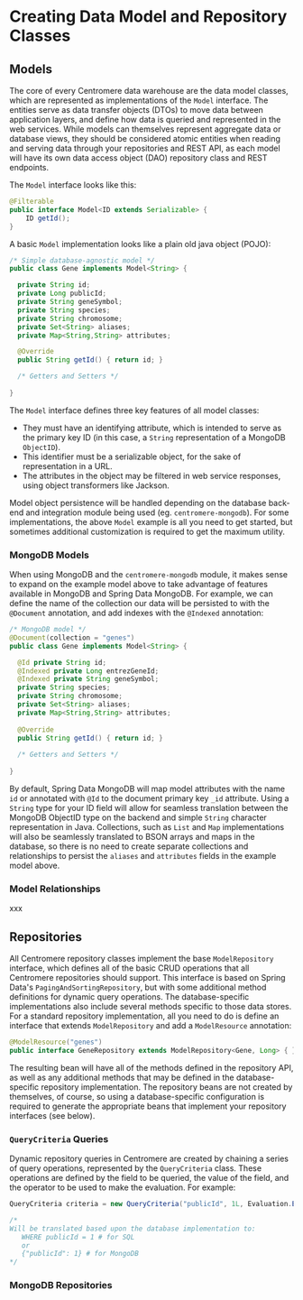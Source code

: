 # Creating Data Model and Repository Classes

## Models

The core of every Centromere data warehouse are the data model classes, which are represented as implementations of the `Model` interface.  The entities serve as data transfer objects (DTOs) to move data between application layers, and define how data is queried and represented in the web services.  While models can themselves represent aggregate data or database views, they should be considered atomic entities when reading and serving data through your repositories and REST API, as each model will have its own data access object (DAO) repository class and REST endpoints.

The `Model` interface looks like this:

```java
@Filterable
public interface Model<ID extends Serializable> {
	ID getId();
}
```

A basic `Model` implementation looks like a plain old java object (POJO):

```java
/* Simple database-agnostic model */
public class Gene implements Model<String> {

  private String id;
  private Long publicId;
  private String geneSymbol;
  private String species;
  private String chromosome;
  private Set<String> aliases;
  private Map<String,String> attributes;

  @Override
  public String getId() { return id; }

  /* Getters and Setters */
  
}
```

The `Model` interface defines three key features of all model classes:

- They must have an identifying attribute, which is intended to serve as the primary key ID (in this case, a `String` representation of a MongoDB `ObjectID`).
- This identifier must be a serializable object, for the sake of representation in a URL.
- The attributes in the object may be filtered in web service responses, using object transformers like Jackson.

Model object persistence will be handled depending on the database back-end and integration module being used (eg. `centromere-mongodb`).  For some implementations, the above `Model` example is all you need to get started, but sometimes additional customization is required to get the maximum utility.

### MongoDB Models

When using MongoDB and the `centromere-mongodb` module, it makes sense to expand on the example model above to take advantage of features available in MongoDB and Spring Data MongoDB.  For example, we can define the name of the collection our data will be persisted to with the `@Document` annotation, and add indexes with the `@Indexed` annotation:

```java
/* MongoDB model */
@Document(collection = "genes")
public class Gene implements Model<String> {

  @Id private String id;
  @Indexed private Long entrezGeneId;
  @Indexed private String geneSymbol;
  private String species;
  private String chromosome;
  private Set<String> aliases;
  private Map<String,String> attributes;
  
  @Override
  public String getId() { return id; }
  
  /* Getters and Setters */
  
}
```

By default, Spring Data MongoDB will map model attributes with the name `id` or annotated with `@Id` to the document primary key `_id` attribute.  Using a `String` type for your ID field will allow for seamless translation between the MongoDB ObjectID type on the backend and simple `String` character representation in Java. Collections, such as `List` and `Map` implementations will also be seamlessly translated to BSON arrays and maps in the database, so there is no need to create separate collections and relationships to persist the `aliases` and `attributes` fields in the example model above.

### Model Relationships

xxx

## Repositories

All Centromere repository classes implement the base `ModelRepository` interface, which defines all of the basic CRUD operations that all Centromere repositories should support.  This interface is based on Spring Data's `PagingAndSortingRepository`, but with some additional method definitions for dynamic query operations.  The database-specific implementations also include several methods specific to those data stores.  For a standard repository implementation, all you need to do is define an interface that extends `ModelRepository` and add a `ModelResource` annotation:

```java
@ModelResource("genes")
public interface GeneRepository extends ModelRepository<Gene, Long> { }
```

The resulting bean will have all of the methods defined in the repository API, as well as any additional methods that may be defined in the database-specific repository implementation.  The repository beans are not created by themselves, of course, so using a database-specific configuration is required to generate the appropriate beans that implement your repository interfaces (see below).

### `QueryCriteria` Queries

Dynamic repository queries in Centromere are created by chaining a series of query operations, represented by the `QueryCriteria` class.  These operations are defined by the field to be queried, the value of the field, and the operator to be used to make the evaluation.  For example:

```java
QueryCriteria criteria = new QueryCriteria("publicId", 1L, Evaluation.EQUALS);

/*
Will be translated based upon the database implementation to:
   WHERE publicId = 1 # for SQL
   or
   {"publicId": 1} # for MongoDB
*/

```

### MongoDB Repositories
